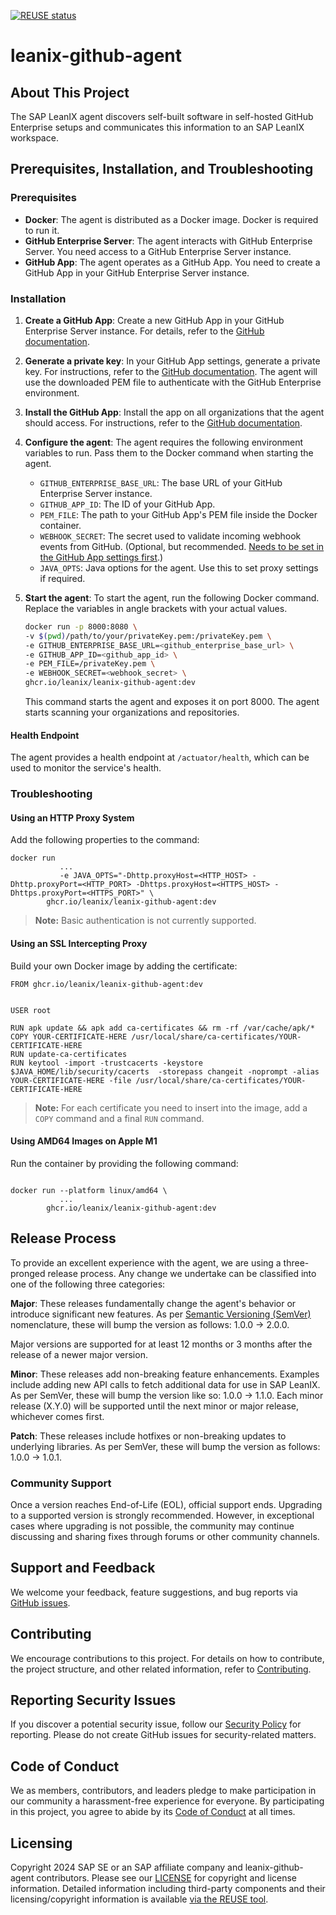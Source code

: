 [![REUSE status](https://api.reuse.software/badge/github.com/leanix/leanix-github-agent)](https://api.reuse.software/info/github.com/leanix/leanix-github-agent)

# leanix-github-agent

## About This Project

The SAP LeanIX agent discovers self-built software in self-hosted GitHub Enterprise setups and communicates this information to an SAP LeanIX workspace.

## Prerequisites, Installation, and Troubleshooting

### Prerequisites

- **Docker**: The agent is distributed as a Docker image. Docker is required to run it.
- **GitHub Enterprise Server**: The agent interacts with GitHub Enterprise Server. You need access to a GitHub Enterprise Server instance.
- **GitHub App**: The agent operates as a GitHub App. You need to create a GitHub App in your GitHub Enterprise Server instance.

### Installation

1. **Create a GitHub App**: Create a new GitHub App in your GitHub Enterprise Server instance. For details, refer to the [GitHub documentation](https://docs.github.com/en/apps/creating-github-apps/about-creating-github-apps/about-creating-github-apps).

2. **Generate a private key**: In your GitHub App settings, generate a private key. For instructions, refer to the [GitHub documentation](https://docs.github.com/en/enterprise-cloud@latest/apps/creating-github-apps/authenticating-with-a-github-app/managing-private-keys-for-github-apps). The agent will use the downloaded PEM file to authenticate with the GitHub Enterprise environment.

3. **Install the GitHub App**: Install the app on all organizations that the agent should access. For instructions, refer to the [GitHub documentation](https://docs.github.com/en/apps/using-github-apps/installing-your-own-github-app).

4. **Configure the agent**: The agent requires the following environment variables to run. Pass them to the Docker command when starting the agent.

    - `GITHUB_ENTERPRISE_BASE_URL`: The base URL of your GitHub Enterprise Server instance.
    - `GITHUB_APP_ID`: The ID of your GitHub App.
    - `PEM_FILE`: The path to your GitHub App's PEM file inside the Docker container.
    - `WEBHOOK_SECRET`: The secret used to validate incoming webhook events from GitHub. (Optional, but recommended. [Needs to be set in the GitHub App settings first](https://docs.github.com/en/enterprise-server@3.8/webhooks/using-webhooks/validating-webhook-deliveries).)
    - `JAVA_OPTS`: Java options for the agent. Use this to set proxy settings if required.

5. **Start the agent**: To start the agent, run the following Docker command. Replace the variables in angle brackets with your actual values.

    ```bash
    docker run -p 8000:8080 \
    -v $(pwd)/path/to/your/privateKey.pem:/privateKey.pem \
    -e GITHUB_ENTERPRISE_BASE_URL=<github_enterprise_base_url> \
    -e GITHUB_APP_ID=<github_app_id> \
    -e PEM_FILE=/privateKey.pem \
    -e WEBHOOK_SECRET=<webhook_secret> \
    ghcr.io/leanix/leanix-github-agent:dev
    ```

   This command starts the agent and exposes it on port 8000. The agent starts scanning your organizations and repositories.

#### Health Endpoint

The agent provides a health endpoint at `/actuator/health`, which can be used to monitor the service's health.


### Troubleshooting

#### Using an HTTP Proxy System

Add the following properties to the command:

```console
docker run 
           ...
           -e JAVA_OPTS="-Dhttp.proxyHost=<HTTP_HOST> -Dhttp.proxyPort=<HTTP_PORT> -Dhttps.proxyHost=<HTTPS_HOST> -Dhttps.proxyPort=<HTTPS_PORT>" \
        ghcr.io/leanix/leanix-github-agent:dev
```

> **Note:** Basic authentication is not currently supported.

#### Using an SSL Intercepting Proxy

Build your own Docker image by adding the certificate:

```console
FROM ghcr.io/leanix/leanix-github-agent:dev


USER root

RUN apk update && apk add ca-certificates && rm -rf /var/cache/apk/*
COPY YOUR-CERTIFICATE-HERE /usr/local/share/ca-certificates/YOUR-CERTIFICATE-HERE
RUN update-ca-certificates 
RUN keytool -import -trustcacerts -keystore $JAVA_HOME/lib/security/cacerts  -storepass changeit -noprompt -alias YOUR-CERTIFICATE-HERE -file /usr/local/share/ca-certificates/YOUR-CERTIFICATE-HERE

```

> **Note:** For each certificate you need to insert into the image, add a `COPY` command and a final `RUN` command.

#### Using AMD64 Images on Apple M1

Run the container by providing the following command:

```console

docker run --platform linux/amd64 \
           ...
        ghcr.io/leanix/leanix-github-agent:dev
```
## Release Process
To provide an excellent experience with the agent, we are using a three-pronged release process. Any change we undertake can be classified into one of the following three categories:

**Major**: These releases fundamentally change the agent's behavior or introduce significant new features. As per [Semantic Versioning (SemVer)](https://semver.org/) nomenclature, these will bump the version as follows: 1.0.0 → 2.0.0.

Major versions are supported for at least 12 months or 3 months after the release of a newer major version.

**Minor**: These releases add non-breaking feature enhancements. Examples include adding new API calls to fetch additional data for use in SAP LeanIX. As per SemVer, these will bump the version like so: 1.0.0 → 1.1.0.
Each minor release (X.Y.0) will be supported until the next minor or major release, whichever comes first.

**Patch**: These releases include hotfixes or non-breaking updates to underlying libraries. As per SemVer, these will bump the version as follows: 1.0.0 → 1.0.1.

### Community Support

Once a version reaches End-of-Life (EOL), official support ends. Upgrading to a supported version is strongly recommended. However, in exceptional cases where upgrading is not possible, the community may continue discussing and sharing fixes through forums or other community channels.

## Support and Feedback

We welcome your feedback, feature suggestions, and bug reports via [GitHub issues](https://github.com/leanix/leanix-github-agent/issues).

## Contributing

We encourage contributions to this project. For details on how to contribute, the project structure, and other related information, refer to [Contributing](CONTRIBUTING.md).

## Reporting Security Issues

If you discover a potential security issue, follow our [Security Policy](https://github.com/leanix/leanix-github-agent/security/policy) for reporting. Please do not create GitHub issues for security-related matters.

## Code of Conduct

We as members, contributors, and leaders pledge to make participation in our community a harassment-free experience for everyone. By participating in this project, you agree to abide by its [Code of Conduct](https://github.com/SAP/.github/blob/main/CODE_OF_CONDUCT.md) at all times.

## Licensing

Copyright 2024 SAP SE or an SAP affiliate company and leanix-github-agent contributors. Please see our [LICENSE](LICENSE) for copyright and license information. Detailed information including third-party components and their licensing/copyright information is available [via the REUSE tool](https://api.reuse.software/info/github.com/leanix/leanix-github-agent).
